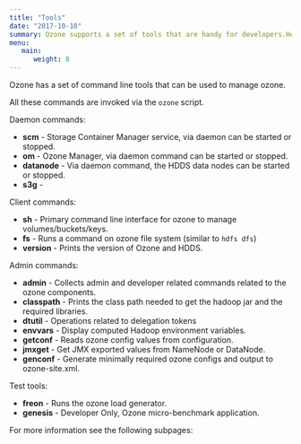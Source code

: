 ```yaml
---
title: "Tools"
date: "2017-10-10"
summary: Ozone supports a set of tools that are handy for developers.Here is a quick list of command line tools.
menu:
   main:
      weight: 8
---
```


<!---
  Licensed to the Apache Software Foundation (ASF) under one or more
  contributor license agreements.  See the NOTICE file distributed with
  this work for additional information regarding copyright ownership.
  The ASF licenses this file to You under the Apache License, Version 2.0
  (the "License"); you may not use this file except in compliance with
  the License.  You may obtain a copy of the License at

      http://www.apache.org/licenses/LICENSE-2.0

  Unless required by applicable law or agreed to in writing, software
  distributed under the License is distributed on an "AS IS" BASIS,
  WITHOUT WARRANTIES OR CONDITIONS OF ANY KIND, either express or implied.
  See the License for the specific language governing permissions and
  limitations under the License.
-->

Ozone has a set of command line tools that can be used to manage ozone.

All these commands are invoked via the ```ozone``` script.

Daemon commands:

   * **scm** -  Storage Container Manager service, via daemon can be started
   or stopped.
   * **om** -   Ozone Manager, via daemon command can be started or stopped.
   * **datanode** - Via daemon command, the HDDS data nodes can be started or
   stopped.
   * **s3g** -

Client commands:

   * **sh** -  Primary command line interface for ozone to manage volumes/buckets/keys.
   * **fs** - Runs a command on ozone file system (similar to `hdfs dfs`)
   * **version** - Prints the version of Ozone and HDDS.


Admin commands:

   * **admin** -  Collects admin and developer related commands related to the 
   ozone components.
   * **classpath** - Prints the class path needed to get the hadoop jar and the
    required libraries.
   * **dtutil**    - Operations related to delegation tokens
   * **envvars** - Display computed Hadoop environment variables.
   * **getconf** -  Reads ozone config values from configuration.
   * **jmxget**  - Get JMX exported values from NameNode or DataNode.
   * **genconf** -  Generate minimally required ozone configs and output to
   ozone-site.xml.

Test tools:

   * **freon** -  Runs the ozone load generator.
   * **genesis**  - Developer Only, Ozone micro-benchmark application.

 For more information see the following subpages: